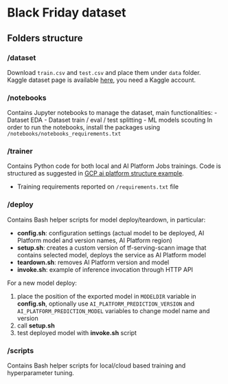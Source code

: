 # Black Friday dataset

## Folders structure

### /dataset
Download `train.csv` and `test.csv` and place them under `data` folder.  
Kaggle dataset page is available [here](https://www.kaggle.com/abhisingh10p14/black-friday), you need a Kaggle account.

### /notebooks
Contains Jupyter notebooks to manage the dataset, main functionalities:
    - Dataset EDA
    - Dataset train / eval / test splitting
    - ML models scouting
In order to run the notebooks, install the packages using `/notebooks/notebooks_requirements.txt` 

### /trainer
Contains Python code for both local and AI Platform Jobs trainings. Code is structured as suggested in 
[GCP ai platform structure example](https://github.com/GoogleCloudPlatform/ai-platform-samples/tree/master/training/tensorflow/census/tf-keras).
- Training requirements reported on `/requirements.txt` file  

### /deploy
Contains Bash helper scripts for model deploy/teardown, in particular:
- **config.sh**: configuration settings (actual model to be deployed, AI Platform model and version names, AI Platform region)
- **setup.sh**: creates a custom version of tf-serving-scann image that contains selected model, deploys the service as AI Platform model 
- **teardown.sh**: removes AI Platform version and model
- **invoke.sh**: example of inference invocation through HTTP API

For a new model deploy:

1. place the position of the exported model in `MODELDIR` variable in **config.sh**, optionally use `AI_PLATFORM_PREDICTION_VERSION` and `AI_PLATFORM_PREDICTION_MODEL` variables to change model name and version
2. call **setup.sh**
3. test deployed model with **invoke.sh** script


### /scripts
Contains Bash helper scripts for local/cloud based training and hyperparameter tuning.